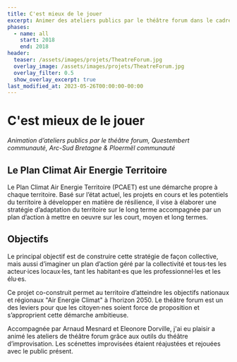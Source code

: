 ```yaml
---
title: C'est mieux de le jouer
excerpt: Animer des ateliers publics par le théâtre forum dans le cadre d'un Plan Climat Air Energie Territoire
phases:
  - name: all
    start: 2018
    end: 2018
header:
  teaser: /assets/images/projets/TheatreForum.jpg
  overlay_image: /assets/images/projets/TheatreForum.jpg
  overlay_filter: 0.5
  show_overlay_excerpt: true
last_modified_at: 2023-05-26T00:00:00-00:00
---
```

# C'est mieux de le jouer
_Animation d’ateliers publics par le théâtre forum,
Questembert communauté, Arc-Sud Bretagne & Ploermël communauté_

## Le Plan Climat Air Energie Territoire 

Le Plan Climat Air Energie Territoire (PCAET) est une démarche propre à chaque territoire.
Basé sur l’état actuel, les projets en cours et les potentiels du territoire à développer en matière de résilience, il vise à élaborer une stratégie d’adaptation du territoire sur le long terme accompagnée par un plan d’action à mettre en oeuvre sur les court, moyen et long termes.

## Objectifs 

Le principal objectif est de construire cette stratégie de façon collective, mais aussi d’imaginer un plan d’action géré par la collectivité et tous·tes les acteur·ices locaux·les, tant les habitant·es que les professionnel·les et les élu·es.

Ce projet co-construit permet au territoire d’atteindre les objectifs nationaux et régionaux "Air Energie Climat" à l’horizon 2050.
Le théâtre forum est un des leviers pour que les citoyen·nes soient force de proposition et s’approprient cette démarche ambitieuse.

Accompagnée par Arnaud Mesnard et Eleonore Dorville, j'ai eu plaisir a animé les ateliers de théâtre forum grâce aux outils du théâtre d’improvisation. Les scénettes improvisées étaient réajustées et rejouées avec le public présent.
